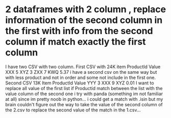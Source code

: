 
# 2 dataframes with 2 column , replace information of the second column in the first with info from the second column if match exactly the first column

I have two CSV with two column.
First CSV with 24K item
ProductId Value
XXX       5
XYZ       3
ZXX       7
KWQ       5.37
i have a second csv on the same way but with less product and not in order and some not include in the first one.
Second CSV 13K Item
ProductId Value
YYY       3
XXX       9
XYZ       0.01
I want to replace all value of the first list if Productid match between the list with the value column of the second one
i try with panda (something im not familiar at all) since im pretty noob in python...
i could get a match with .isin but my brain couldn't figure out the way to take the value of the second column of the 2.csv to replace the second value of the match in the 1.csv...

        